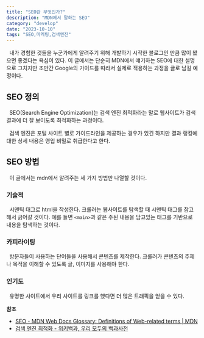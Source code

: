 ```yaml
---
title: "SEO란 무엇인가?"
description: "MDN에서 말하는 SEO"
category: "develop"
date: "2023-10-10"
tags: "SEO,마케팅,검색엔진"
---
```


&nbsp;
내가 경험한 것들을 누군가에게 알려주기 위해 개발하기 시작한 블로그인 만큼 많이 봤으면 좋겠다는 욕심이 있다.
이 글에서는 단순히 MDN에서 얘기하는 SEO에 대한 설명으로 그치지만 조만간 Google의 가이드를 따라서 실제로 적용하는 과정을 글로 남길 예정이다.

## SEO 정의

&nbsp;
SEO(Search Engine Optimization)는 검색 엔진 최적화라는 말로 웹사이트가 검색 결과에 더 잘 보이도록 최적화하는 과정이다.

&nbsp;
검색 엔진은 포털 사이트 별로 가이드라인을 제공하는 경우가 있긴 하지만 결과 랭킹에 대한 상세 내용은 영업 비밀로 취급한다고 한다.

## SEO 방법

&nbsp;
이 글에서는 mdn에서 알려주는 세 가지 방법만 나열할 것이다.

### 기술적

&nbsp;
시맨틱 태그로 html을 작성한다.
크롤러는 웹사이트를 탐색할 때 시맨틱 태그를 참고해서 긁어갈 것이다. 예를 들면 `<main>`과 같은 주된 내용을 담고있는 태그를 기반으로 내용을 탐색하는 것이다.

### 카피라이팅

&nbsp;
방문자들이 사용하는 단어들을 사용해서 콘텐츠를 제작한다. 크롤러가 콘텐츠의 주제나 목적을 이해할 수 있도록 글, 이미지를 사용해야 한다.

### 인기도

&nbsp;
유명한 사이트에서 우리 사이트를 링크를 했다면 더 많은 트래픽을 얻을 수 있다.

**참조**

- [SEO - MDN Web Docs Glossary: Definitions of Web-related terms | MDN](https://developer.mozilla.org/en-US/docs/Glossary/SEO)
- [검색 엔진 최적화 - 위키백과, 우리 모두의 백과사전](https://ko.wikipedia.org/wiki/%EA%B2%80%EC%83%89_%EC%97%94%EC%A7%84_%EC%B5%9C%EC%A0%81%ED%99%94)
